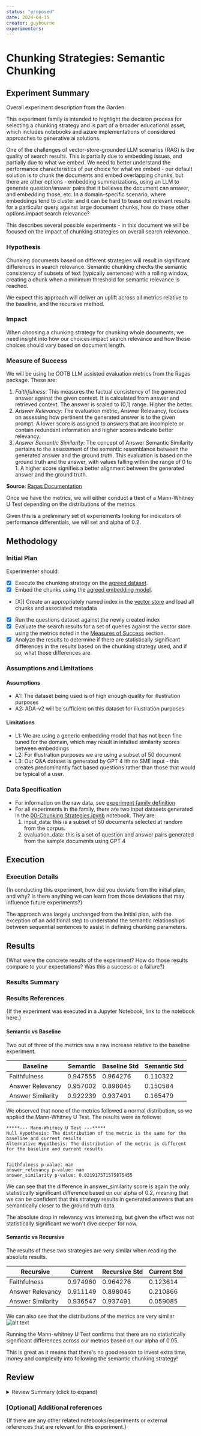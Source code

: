 ```yaml
---
status: "proposed"
date: 2024-04-15
creator: guybourne
experimenters: 
---
```


# Chunking Strategies: Semantic Chunking

## Experiment Summary

Overall experiment description from the Garden:

This experiment family is intended to highlight the decision process for selecting a chunking strategy and is part of a broader educational asset, which includes notebooks and azure implementations of considered approaches to generative ai solutions. 

One of the challenges of vector-store-grounded LLM scenarios (RAG) is the quality of search results. This is partially due to embedding issues, and partially due to what we embed. We need to better understand the performance characteristics of our choice for what we embed - our default solution is to chunk the documents and embed overlapping chunks, but there are other options - embedding summarizations, using an LLM to generate question/answer pairs that it believes the document can answer, and embedding those, etc. In a domain-specific scenario, where embeddings tend to cluster and it can be hard to tease out relevant results for a particular query against large document chunks, how do these other options impact search relevance?

This describes several possible experiments - in this document we will be focused on the impact of chunking strategies on overall search relevance.

### Hypothesis
<!-- Creator should fill this in -->

Chunking documents based on different strategies will result in significant differences in search relevance. Semantic chunking checks the semantic consistency of subsets of text (typically sentences) with a rolling window, creating a chunk when a minimum threshold for semantic relevance is reached.

We expect this approach will deliver an uplift across all metrics relative to the baseline, and the recursive method.

### Impact
<!-- Creator should fill this in -->

When choosing a chunking strategy for chunking whole documents, we need insight into how our choices impact search relevance and how those choices should vary based on document length.

### Measure of Success
<!-- Creator should fill this in -->

We will be using he OOTB LLM assisted evaluation metrics from the Ragas package. These are:

1. *Faithfulness*: This measures the factual consistency of the generated answer against the given context. It is calculated from answer and retrieved context. The answer is scaled to (0,1) range. Higher the better.
2. *Answer Relevancy*: The evaluation metric, Answer Relevancy, focuses on assessing how pertinent the generated answer is to the given prompt. A lower score is assigned to answers that are incomplete or contain redundant information and higher scores indicate better relevancy.
3. *Answer Semantic Similarity*: The concept of Answer Semantic Similarity pertains to the assessment of the semantic resemblance between the generated answer and the ground truth. This evaluation is based on the ground truth and the answer, with values falling within the range of 0 to 1. A higher score signifies a better alignment between the generated answer and the ground truth.

**Source**: [Ragas Documentation](https://docs.ragas.io/en/stable/concepts/metrics/index.html#ragas-metrics)

Once we have the metrics, we will either conduct a ttest of a Mann-Whitney U Test depending on the distributions of the metrics. 

Given this is a preliminary set of experiements looking for indicators of performance differentials, we will set and alpha of 0.2.

## Methodology

### Initial Plan
<!-- Creator should fill this in -->

Experimenter should:
- [X] Execute the chunking strategy on the [agreed dataset](adrs/ADR%20-%20Data.md).
- [X] Embed the chunks using the [agreed embedding model](adrs/ADR%20-%20Embedding%20Model.md).
- [X]] Create an appropriately named index in the [vector store](adrs/ADR%20-%20Vectorstore.md) and load all chunks and associated metadata 
- [X] Run the questions dataset against the newly created index 
- [X] Evaluate the search results for a set of queries against the vector store using the metrics noted in the [Measures of Success](#measure-of-success) section.
- [X] Analyze the results to determine if there are statistically significant differences in the results based on the chunking strategy used, and if so, what those differences are.

### Assumptions and Limitations

#### Assumptions

- A1: The dataset being used is of high enough quality for illustration purposes
- A2: ADA-v2 will be sufficient on this dataset for illustration purposes

#### Limitations

- L1: We are using a generic embedding model that has not been fine tuned for the domain, which may result in infalted similarity scores between embeddings 
- L2: For illustration purposes we are using a subset of 50 document
- L3: Our Q&A dataset is generated by GPT 4 ith no SME input - this creates predominantly fact based questions rather than those that would be typical of a user.

### Data Specification

- For information on the raw data, see [experiment family definition](./00-chunking-strategies-family.md)
- For all experiments in the family, there are two input datasets generated in the [00-Chunking Strategies.ipynb](../00-Chunking%20Strategies.ipynb) notebook. They are:
    1. input_data: this is a subset of 50 documents selected at random from the corpus. 
    2. evaluation_data: this is a set of question and answer pairs generated from the sample documents using GPT 4

## Execution 

### Execution Details
<!-- Experimenter should fill this in -->

{In conducting this experiment, how did you deviate from the initial plan, and why? Is there anything we can learn from those deviations that may influence future experiments?}

The approach was largely unchanged from the Initial plan, with the exception of an additional step to understand the semantic relationships between sequential sentences to assist in defining chunking parameters.

## Results
<!-- Experimenter should fill this in -->

{What were the concrete results of the experiment? How do those results compare to your expectations? Was this a success or a failure?}

### Results Summary

### Results References
<!-- Experimenter should fill this in -->

{If the experiment was executed in a Jupyter Notebook, link to the notebook here.}

#### Semantic vs Baseline

Two out of three of the metrics saw a raw increase relative to the baseline experiment.

|Baseline	|Semantic	|Baseline Std|	Semantic Std|
|---------|--------|---------|--------|
|Faithfulness|	0.947555|	0.964276|	0.110322|	0.160372|
|Answer Relevancy|	0.957002|	0.898045|	0.150584|	0.232620|
|Answer Similarity|	0.922239|	0.937491	|	0.165479|	0.057192|

We observed that none of the metrics followed a normal distribution, so we applied the Mann-Whitney U Test. The results were as follows:

```
*****--- Mann-Whitney U Test ---*****
Null Hypothesis: The distribution of the metric is the same for the baseline and current results
Alternative Hypothesis: The distribution of the metric is different for the baseline and current results


faithfulness p-value: nan
answer_relevancy p-value: nan
answer_similarity p-value: 0.021917571575875455

```

We can see that the difference in answer_similarity score is again the only statistically significant difference based on our alpha of 0.2, meaning that we can be confident that this strategy results in generated answers that are semantically closer to the ground truth data.  

The absolute drop in relevancy was interesting, but given the effect was not statistically significant we won't dive deeper for now.

#### Semantic vs Recursive

The results of these two strategies are very similar when reading the absolute results. 

|Recursive	|Current	|Recursive Std|	Current Std|
|------|-----|-----|------|
|Faithfulness|	0.974960|	0.964276|	0.123614|	0.160372|
|Answer Relevancy|	0.911149|	0.898045|	0.210866|	0.232620|
|Answer Similarity|	0.936547|	0.937491|	0.059085|	0.057192|

We can also see that the distributions of the metrics are very similar
![alt text](image-1.png)

Running the Mann-whitney U Test confirms that there are no statistically significant differences across our metrics based on our alpha of 0.05.

This is great as it means that there's no good reason to invest extra time, money and complexity into following the semantic chunking strategy!

## Review
<details><summary>Review Summary (click to expand)</summary>
What were the key takeaways from the review process? Were there any significant issues raised during review that need to be addressed?
</details>

### [Optional] Additional references
<!-- Experimenter should fill this in -->

{If there are any other related notebooks/experiments or external references that are relevant for this experiment.}